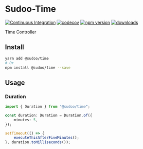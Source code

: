 # Sudoo-Time

[![Continuous Integration](https://github.com/SudoDotDog/Sudoo-Time/actions/workflows/ci.yml/badge.svg)](https://github.com/SudoDotDog/Sudoo-Time/actions/workflows/ci.yml)
[![codecov](https://codecov.io/gh/SudoDotDog/Sudoo-Time/branch/master/graph/badge.svg)](https://codecov.io/gh/SudoDotDog/Sudoo-Time)
[![npm version](https://badge.fury.io/js/%40sudoo%2Ftime.svg)](https://www.npmjs.com/package/@sudoo/time)
[![downloads](https://img.shields.io/npm/dm/@sudoo/time.svg)](https://www.npmjs.com/package/@sudoo/time)

Time Controller

## Install

```sh
yarn add @sudoo/time
# Or
npm install @sudoo/time --save
```

## Usage

### Duration

```ts
import { Duration } from "@sudoo/time";

const duration: Duration = Duration.of({
    minutes: 5,
});

setTimeout(() => {
    executeThisAfterFiveMinutes();
}, duration.toMilliseconds());
```
